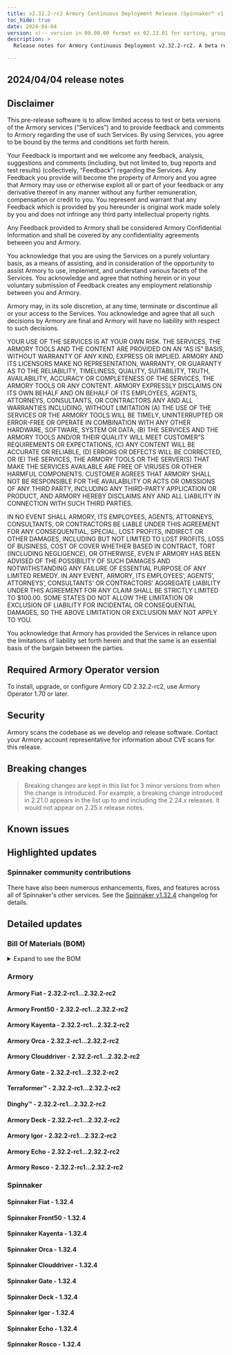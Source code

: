 ```yaml
---
title: v2.32.2-rc2 Armory Continuous Deployment Release (Spinnaker™ v1.32.4)
toc_hide: true
date: 2024-04-04
version: <!-- version in 00.00.00 format ex 02.23.01 for sorting, grouping -->
description: >
  Release notes for Armory Continuous Deployment v2.32.2-rc2. A beta release is not meant for installation in production environments.

---
```


## 2024/04/04 release notes

## Disclaimer

This pre-release software is to allow limited access to test or beta versions of the Armory services (“Services”) and to provide feedback and comments to Armory regarding the use of such Services. By using Services, you agree to be bound by the terms and conditions set forth herein.

Your Feedback is important and we welcome any feedback, analysis, suggestions and comments (including, but not limited to, bug reports and test results) (collectively, “Feedback”) regarding the Services. Any Feedback you provide will become the property of Armory and you agree that Armory may use or otherwise exploit all or part of your feedback or any derivative thereof in any manner without any further remuneration, compensation or credit to you. You represent and warrant that any Feedback which is provided by you hereunder is original work made solely by you and does not infringe any third party intellectual property rights.

Any Feedback provided to Armory shall be considered Armory Confidential Information and shall be covered by any confidentiality agreements between you and Armory.

You acknowledge that you are using the Services on a purely voluntary basis, as a means of assisting, and in consideration of the opportunity to assist Armory to use, implement, and understand various facets of the Services. You acknowledge and agree that nothing herein or in your voluntary submission of Feedback creates any employment relationship between you and Armory.

Armory may, in its sole discretion, at any time, terminate or discontinue all or your access to the Services. You acknowledge and agree that all such decisions by Armory are final and Armory will have no liability with respect to such decisions.

YOUR USE OF THE SERVICES IS AT YOUR OWN RISK. THE SERVICES, THE ARMORY TOOLS AND THE CONTENT ARE PROVIDED ON AN “AS IS” BASIS, WITHOUT WARRANTY OF ANY KIND, EXPRESS OR IMPLIED. ARMORY AND ITS LICENSORS MAKE NO REPRESENTATION, WARRANTY, OR GUARANTY AS TO THE RELIABILITY, TIMELINESS, QUALITY, SUITABILITY, TRUTH, AVAILABILITY, ACCURACY OR COMPLETENESS OF THE SERVICES, THE ARMORY TOOLS OR ANY CONTENT. ARMORY EXPRESSLY DISCLAIMS ON ITS OWN BEHALF AND ON BEHALF OF ITS EMPLOYEES, AGENTS, ATTORNEYS, CONSULTANTS, OR CONTRACTORS ANY AND ALL WARRANTIES INCLUDING, WITHOUT LIMITATION (A) THE USE OF THE SERVICES OR THE ARMORY TOOLS WILL BE TIMELY, UNINTERRUPTED OR ERROR-FREE OR OPERATE IN COMBINATION WITH ANY OTHER HARDWARE, SOFTWARE, SYSTEM OR DATA, (B) THE SERVICES AND THE ARMORY TOOLS AND/OR THEIR QUALITY WILL MEET CUSTOMER”S REQUIREMENTS OR EXPECTATIONS, (C) ANY CONTENT WILL BE ACCURATE OR RELIABLE, (D) ERRORS OR DEFECTS WILL BE CORRECTED, OR (E) THE SERVICES, THE ARMORY TOOLS OR THE SERVER(S) THAT MAKE THE SERVICES AVAILABLE ARE FREE OF VIRUSES OR OTHER HARMFUL COMPONENTS. CUSTOMER AGREES THAT ARMORY SHALL NOT BE RESPONSIBLE FOR THE AVAILABILITY OR ACTS OR OMISSIONS OF ANY THIRD PARTY, INCLUDING ANY THIRD-PARTY APPLICATION OR PRODUCT, AND ARMORY HEREBY DISCLAIMS ANY AND ALL LIABILITY IN CONNECTION WITH SUCH THIRD PARTIES.

IN NO EVENT SHALL ARMORY, ITS EMPLOYEES, AGENTS, ATTORNEYS, CONSULTANTS, OR CONTRACTORS BE LIABLE UNDER THIS AGREEMENT FOR ANY CONSEQUENTIAL, SPECIAL, LOST PROFITS, INDIRECT OR OTHER DAMAGES, INCLUDING BUT NOT LIMITED TO LOST PROFITS, LOSS OF BUSINESS, COST OF COVER WHETHER BASED IN CONTRACT, TORT (INCLUDING NEGLIGENCE), OR OTHERWISE, EVEN IF ARMORY HAS BEEN ADVISED OF THE POSSIBILITY OF SUCH DAMAGES AND NOTWITHSTANDING ANY FAILURE OF ESSENTIAL PURPOSE OF ANY LIMITED REMEDY. IN ANY EVENT, ARMORY, ITS EMPLOYEES’, AGENTS’, ATTORNEYS’, CONSULTANTS’ OR CONTRACTORS’ AGGREGATE LIABILITY UNDER THIS AGREEMENT FOR ANY CLAIM SHALL BE STRICTLY LIMITED TO $100.00. SOME STATES DO NOT ALLOW THE LIMITATION OR EXCLUSION OF LIABILITY FOR INCIDENTAL OR CONSEQUENTIAL DAMAGES, SO THE ABOVE LIMITATION OR EXCLUSION MAY NOT APPLY TO YOU.

You acknowledge that Armory has provided the Services in reliance upon the limitations of liability set forth herein and that the same is an essential basis of the bargain between the parties.


## Required Armory Operator version

To install, upgrade, or configure Armory CD 2.32.2-rc2, use Armory Operator 1.70 or later.

## Security

Armory scans the codebase as we develop and release software. Contact your Armory account representative for information about CVE scans for this release.

## Breaking changes
<!-- Copy/paste from the previous version if there are recent ones. We can drop breaking changes after 3 minor versions. Add new ones from OSS and Armory. -->

> Breaking changes are kept in this list for 3 minor versions from when the change is introduced. For example, a breaking change introduced in 2.21.0 appears in the list up to and including the 2.24.x releases. It would not appear on 2.25.x release notes.

## Known issues
<!-- Copy/paste known issues from the previous version if they're not fixed. Add new ones from OSS and Armory. If there aren't any issues, state that so readers don't think we forgot to fill out this section. -->

## Highlighted updates

<!--
Each item category (such as UI) under here should be an h3 (###). List the following info that service owners should be able to provide:
- Major changes or new features we want to call out for Armory and OSS. Changes should be grouped under end user understandable sections. For example, instead of Deck, use UI. Instead of Fiat, use Permissions.
- Fixes to any known issues from previous versions that we have in release notes. These can all be grouped under a Fixed issues H3.
-->




###  Spinnaker community contributions

There have also been numerous enhancements, fixes, and features across all of Spinnaker's other services. See the
[Spinnaker v1.32.4](https://www.spinnaker.io/changelogs/1.32.4-changelog/) changelog for details.

## Detailed updates

### Bill Of Materials (BOM)

<details><summary>Expand to see the BOM</summary>
<pre class="highlight">
<code>artifactSources:
  dockerRegistry: docker.io/armory
dependencies:
  redis:
    commit: null
    version: 2:2.8.4-2
services:
  clouddriver:
    commit: b29acea67a40b4145431137ba96454c1d1bf0d73
    version: 2.32.2-rc2
  deck:
    commit: e7c8c0982afe9a49ab6c3d230f3aaa38e874eb30
    version: 2.32.2-rc2
  dinghy:
    commit: f5b14ffba75721322ada662f2325e80ec86347de
    version: 2.32.2-rc2
  echo:
    commit: 9d2abeeea4341e5ba94654925ba6488a9038af3f
    version: 2.32.2-rc2
  fiat:
    commit: 5e1839ef81812c439fb37b411bd3b381131c8c40
    version: 2.32.2-rc2
  front50:
    commit: ba318cd2c445f14e5d6c3db87fa1658549385403
    version: 2.32.2-rc2
  gate:
    commit: c6654ca6e316eef474c59296120d3f9f34eb0bdf
    version: 2.32.2-rc2
  igor:
    commit: 9339ab63ab3d85ebcb00131033d19f26ad436f05
    version: 2.32.2-rc2
  kayenta:
    commit: bccd150fcc8a7cb7df537ec6269bce5d2843c703
    version: 2.32.2-rc2
  monitoring-daemon:
    commit: null
    version: 2.26.0
  monitoring-third-party:
    commit: null
    version: 2.26.0
  orca:
    commit: cc38ef77b2b4fe6e8ecc3c0e179908df8ab5f08c
    version: 2.32.2-rc2
  rosco:
    commit: dfe611ffdd2cf9ae7c524fb9970af47350ca5e96
    version: 2.32.2-rc2
  terraformer:
    commit: 6dbdb8b4c277cca4285b4d29d10f6cf3765f7590
    version: 2.32.2-rc2
timestamp: "2024-04-04 12:54:17"
version: 2.32.2-rc2
</code>
</pre>
</details>

### Armory


#### Armory Fiat - 2.32.2-rc1...2.32.2-rc2


#### Armory Front50 - 2.32.2-rc1...2.32.2-rc2


#### Armory Kayenta - 2.32.2-rc1...2.32.2-rc2


#### Armory Orca - 2.32.2-rc1...2.32.2-rc2


#### Armory Clouddriver - 2.32.2-rc1...2.32.2-rc2


#### Armory Gate - 2.32.2-rc1...2.32.2-rc2


#### Terraformer™ - 2.32.2-rc1...2.32.2-rc2


#### Dinghy™ - 2.32.2-rc1...2.32.2-rc2


#### Armory Deck - 2.32.2-rc1...2.32.2-rc2


#### Armory Igor - 2.32.2-rc1...2.32.2-rc2


#### Armory Echo - 2.32.2-rc1...2.32.2-rc2


#### Armory Rosco - 2.32.2-rc1...2.32.2-rc2



### Spinnaker


#### Spinnaker Fiat - 1.32.4


#### Spinnaker Front50 - 1.32.4


#### Spinnaker Kayenta - 1.32.4


#### Spinnaker Orca - 1.32.4


#### Spinnaker Clouddriver - 1.32.4


#### Spinnaker Gate - 1.32.4


#### Spinnaker Deck - 1.32.4


#### Spinnaker Igor - 1.32.4


#### Spinnaker Echo - 1.32.4


#### Spinnaker Rosco - 1.32.4


